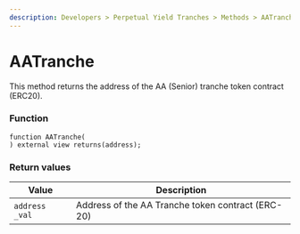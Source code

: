 ```yaml
---
description: Developers > Perpetual Yield Tranches > Methods > AATranche
---
```


# AATranche

This method returns the address of the AA (Senior) tranche token contract (ERC20).

### Function

```solidity
function AATranche(
) external view returns(address);
```

### Return values

| Value          | Description                                       |
| -------------- | ------------------------------------------------- |
| `address _val` | Address of the AA Tranche token contract (ERC-20) |
